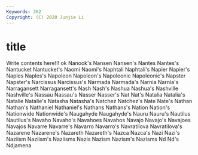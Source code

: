 ```yaml
---
Keywords: 362
Copyright: (C) 2020 Junjie Li
---
```


# title

Write contents here!!!
ok 
Nanook's 
Nansen 
Nansen's 
Nantes 
Nantes's 
Nantucket
Nantucket's 
Naomi 
Naomi's 
Naphtali 
Naphtali's 
Napier 
Napier's 
Naples 
Naples's 
Napoleon
Napoleon's 
Napoleonic 
Napoleonic's 
Napster 
Napster's 
Narcissus 
Narcissus's 
Narmada 
Narmada's 
Narnia
Narnia's 
Narragansett 
Narragansett's 
Nash 
Nash's 
Nashua 
Nashua's 
Nashville 
Nashville's 
Nassau
Nassau's 
Nasser 
Nasser's 
Nat 
Nat's 
Natalia 
Natalia's 
Natalie 
Natalie's 
Natasha
Natasha's 
Natchez 
Natchez's 
Nate 
Nate's 
Nathan 
Nathan's 
Nathaniel 
Nathaniel's 
Nathans
Nathans's 
Nation 
Nation's 
Nationwide 
Nationwide's 
Naugahyde 
Naugahyde's 
Nauru 
Nauru's 
Nautilus
Nautilus's 
Navaho 
Navaho's 
Navahoes 
Navahos 
Navajo 
Navajo's 
Navajoes 
Navajos 
Navarre
Navarre's 
Navarro 
Navarro's 
Navratilova 
Navratilova's 
Nazarene 
Nazarene's 
Nazareth 
Nazareth's 
Nazca
Nazca's 
Nazi 
Nazi's 
Naziism 
Naziism's 
Naziisms 
Nazis 
Nazism 
Nazism's 
Nazisms
Nd 
Nd's 
Ndjamena 
